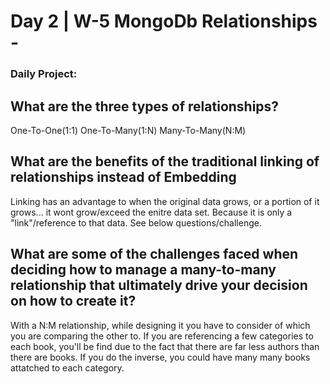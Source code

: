 # Day 2 | W-5 MongoDb Relationships -

### Daily Project: 

## What are the three types of relationships?
One-To-One(1:1)
One-To-Many(1:N)
Many-To-Many(N:M)

## What are the benefits of the traditional linking of relationships instead of Embedding
Linking has an advantage to when the original data grows, or a portion of it grows... it wont grow/exceed the enitre data set. Because it is only a "link"/reference to that data. See below questions/challenge.

## What are some of the challenges faced when deciding how to manage a many-to-many relationship that ultimately drive your decision on how to create it?


With a N:M relationship, while designing it you have to consider of which you are comparing the other to. If you are referencing a few categories to each book, you'll be find due to the fact that there are far less authors than there are books. If you do the inverse, you could have many many books attatched to each category.

